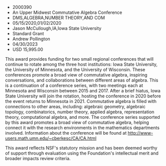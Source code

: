
* 2000390
* An Upper Midwest Commutative Algebra Conference
* DMS,ALGEBRA,NUMBER THEORY,AND COM
* 05/15/2020,01/02/2020
* Jason McCullough,IA,Iowa State University
* Standard Grant
* Andrew Pollington
* 04/30/2023
* USD 15,995.00

This award provides funding for two small regional conferences that will
continue to rotate among the three host institutions: Iowa State University, the
University of Minnesota, and the University of Wisconsin. These conferences
promote a broad view of commutative algebra, inspiring conversations, and
collaborations between different areas of algebra. This is a continuation of a
conference series, with two meetings each at Minnesota and Wisconsin between
2015 and 2017. After a brief hiatus, Iowa State University will join the
rotation, hosting the conference in 2020 before the event returns to Minnesota
in 2021. Commutative algebra is filled with connections to other areas,
including: algebraic geometry, algebraic topology, combinatorics, number theory,
applied algebra, representation theory, computational algebra, and more. The
conference series supported by this award promotes a broad view of commutative
algebra, helping connect it with the research environments in the mathematics
departments involved. Information about the conference will be found at
http://www-users.math.umn.edu/~cberkesc/CA/CA.html

This award reflects NSF's statutory mission and has been deemed worthy of
support through evaluation using the Foundation's intellectual merit and broader
impacts review criteria.
